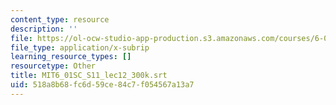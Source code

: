 ```yaml
---
content_type: resource
description: ''
file: https://ol-ocw-studio-app-production.s3.amazonaws.com/courses/6-01sc-introduction-to-electrical-engineering-and-computer-science-i-spring-2011/518a8b68fc6d59ce84c7f054567a13a7_MIT6_01SC_S11_lec12_300k.vtt
file_type: application/x-subrip
learning_resource_types: []
resourcetype: Other
title: MIT6_01SC_S11_lec12_300k.srt
uid: 518a8b68-fc6d-59ce-84c7-f054567a13a7
---
```

